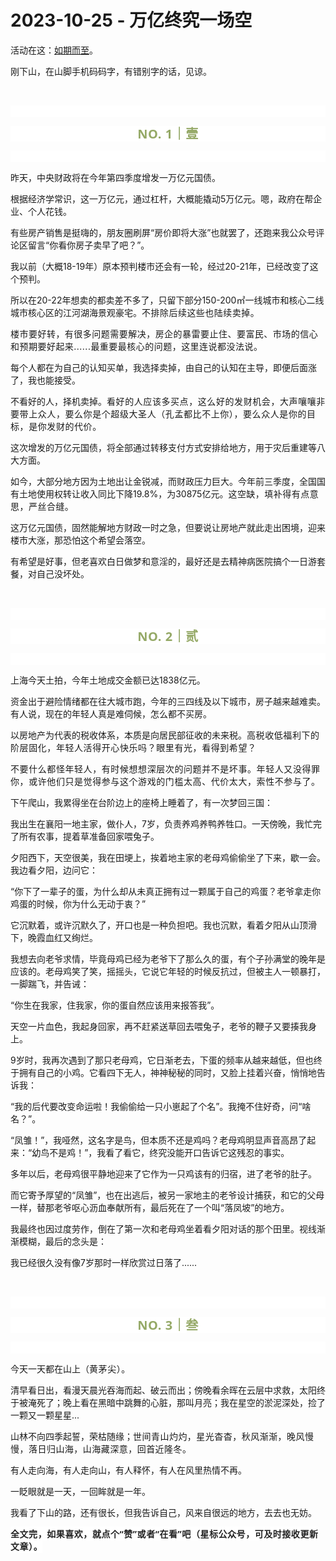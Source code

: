 # 2023-10-25 - 万亿终究一场空

<p style="visibility: visible;">活动在这：<a target="_blank" href="http://mp.weixin.qq.com/s?__biz=Mzg2MTg2OTYzNQ==&amp;mid=2247484008&amp;idx=1&amp;sn=47ca9cf80cbe4af277cac55d25c009d9&amp;chksm=ce11c144f9664852e61c06a1e0a3eddf829310bd43ae4c590f9555d6b179dbc8a4c95b124adc&amp;scene=21#wechat_redirect" textvalue="天叙 | 如期而至" linktype="text" imgurl="" imgdata="null" data-itemshowtype="0" tab="innerlink" data-linktype="2" style="visibility: visible;" hasload="1">如期而至</a>。</p><p style="visibility: visible;">刚下山，在山脚手机码码字，有错别字的话，见谅。</p><p style="visibility: visible;"><br style="visibility: visible;"></p><p style="outline: 0px;font-family: system-ui, -apple-system, BlinkMacSystemFont, &quot;Helvetica Neue&quot;, &quot;PingFang SC&quot;, &quot;Hiragino Sans GB&quot;, &quot;Microsoft YaHei UI&quot;, &quot;Microsoft YaHei&quot;, Arial, sans-serif;letter-spacing: 0.544px;text-wrap: wrap;background-color: rgb(255, 255, 255);visibility: visible;"><br style="outline: 0px;visibility: visible;"></p><p style="outline: 0px;letter-spacing: 0.544px;text-wrap: wrap;color: rgb(34, 34, 34);font-family: -apple-system-font, system-ui, &quot;Helvetica Neue&quot;, &quot;PingFang SC&quot;, &quot;Hiragino Sans GB&quot;, &quot;Microsoft YaHei UI&quot;, &quot;Microsoft YaHei&quot;, Arial, sans-serif;background-color: rgb(255, 255, 255);text-align: center;visibility: visible;"><span style="outline: 0px;font-weight: bold;line-height: 25px;color: rgb(149, 169, 103);font-size: 20px;visibility: visible;">NO. 1｜壹</span></p><p style="outline: 0px;letter-spacing: 0.544px;text-wrap: wrap;color: rgb(34, 34, 34);font-family: -apple-system-font, system-ui, &quot;Helvetica Neue&quot;, &quot;PingFang SC&quot;, &quot;Hiragino Sans GB&quot;, &quot;Microsoft YaHei UI&quot;, &quot;Microsoft YaHei&quot;, Arial, sans-serif;background-color: rgb(255, 255, 255);text-align: center;visibility: visible;"><br style="outline: 0px;visibility: visible;"></p><p style="visibility: visible;">昨天，中央财政将在今年第四季度增发一万亿元国债。<br style="visibility: visible;"></p><p style="visibility: visible;">根据经济学常识，这一万亿元，通过杠杆，大概能撬动5万亿元。嗯，政府在帮企业、个人花钱。</p><p style="visibility: visible;">有些房产销售是挺嗨的，朋友圈刷屏“房价即将大涨”也就罢了，还跑来我公众号评论区留言“你看你房子卖早了吧？”。<br style="visibility: visible;"></p><p style="visibility: visible;">我以前（大概18-19年）原本预判楼市还会有一轮，经过20-21年，已经改变了这个预判。</p><p style="visibility: visible;">所以在20-22年想卖的都卖差不多了，只留下部分150-200㎡一线城市和核心二线城市核心区的江河湖海景观豪宅。<span style="font-size: var(--articleFontsize); letter-spacing: 0.034em; visibility: visible;">不排除后续这</span><span style="font-size: var(--articleFontsize); letter-spacing: 0.034em; visibility: visible;">些</span><span style="font-size: var(--articleFontsize); letter-spacing: 0.034em; visibility: visible;">也陆续卖掉。</span></p><p style="visibility: visible;"><span style="font-size: var(--articleFontsize); letter-spacing: 0.034em; visibility: visible;"></span><span style="font-size: var(--articleFontsize); letter-spacing: 0.034em; visibility: visible;">楼市要好转</span><span style="font-size: var(--articleFontsize); letter-spacing: 0.034em; visibility: visible;">，有很多问题需要解决，房企的暴雷要止住、要富民、市场的信心和预期要好起来......最重要最核心的问题，这里连说都没法说。</span></p><p style="visibility: visible;">每个人都在为自己的认知买单，我选择卖掉，由自己的认知在主导，即便后面涨了，我也能接受。</p><p style="visibility: visible;">不看好的人，择机卖掉。<span style="letter-spacing: 0.578px; text-wrap: wrap; visibility: visible;">看好的人应该多买点，这么好的发财机会，大声嚷嚷非要带上众人，要么你是个超级大圣人（孔孟都比不上你），要么众人是你的目标，是你发财的代价。</span></p><p style="visibility: visible;">这次增发的万亿元国债，将全部通过转移支付方式安排给地方，用于灾后重建等八大方面。</p><p style="visibility: visible;">如今，大部分地方因为土地出让金锐减，而财政压力巨大。今年前三季度，全国国有土地使用权转让收入同比下降19.8%，为30875亿元。<span style="font-size: var(--articleFontsize); letter-spacing: 0.034em; visibility: visible;">这</span><span style="font-size: var(--articleFontsize); letter-spacing: 0.034em; visibility: visible;">空缺，填补得有点意思，</span><span style="font-size: var(--articleFontsize); letter-spacing: 0.034em; visibility: visible;">严丝合缝。</span></p><p>这万亿元国债，固然能解地方财政一时之急，但要说让房地产就此走出困境，迎来楼市大涨，那恐怕这个希望会落空。<br></p><p>有希望是好事，但老喜欢白日做梦和意淫的，最好还是去精神病医院搞个一日游套餐，对自己没坏处。<br></p><p><br></p><p style="outline: 0px;font-family: system-ui, -apple-system, BlinkMacSystemFont, &quot;Helvetica Neue&quot;, &quot;PingFang SC&quot;, &quot;Hiragino Sans GB&quot;, &quot;Microsoft YaHei UI&quot;, &quot;Microsoft YaHei&quot;, Arial, sans-serif;letter-spacing: 0.544px;text-wrap: wrap;background-color: rgb(255, 255, 255);visibility: visible;"><br style="outline: 0px;visibility: visible;"></p><p style="outline: 0px;letter-spacing: 0.544px;text-wrap: wrap;color: rgb(34, 34, 34);font-family: -apple-system-font, system-ui, &quot;Helvetica Neue&quot;, &quot;PingFang SC&quot;, &quot;Hiragino Sans GB&quot;, &quot;Microsoft YaHei UI&quot;, &quot;Microsoft YaHei&quot;, Arial, sans-serif;background-color: rgb(255, 255, 255);text-align: center;visibility: visible;"><span style="outline: 0px;font-weight: bold;line-height: 25px;color: rgb(149, 169, 103);font-size: 20px;visibility: visible;">NO. 2｜贰</span></p><p style="outline: 0px;letter-spacing: 0.544px;text-wrap: wrap;color: rgb(34, 34, 34);font-family: -apple-system-font, system-ui, &quot;Helvetica Neue&quot;, &quot;PingFang SC&quot;, &quot;Hiragino Sans GB&quot;, &quot;Microsoft YaHei UI&quot;, &quot;Microsoft YaHei&quot;, Arial, sans-serif;background-color: rgb(255, 255, 255);text-align: center;visibility: visible;"><br style="outline: 0px;visibility: visible;"></p><p>上海今天土拍，今年土地成交金额已达1838亿元。<br></p><p>资金出于避险情绪都在往大城市跑，今年的三四线及以下城市，房子越来越难卖。有人说，现在的年轻人真是难伺候，怎么都不买房。</p><p>以房地产为代表的税收体系，本质是向居民部征收的未来税。<span style="letter-spacing: 0.578px;text-wrap: wrap;"></span><span style="letter-spacing: 0.578px;text-wrap: wrap;">高税收低福利下</span><span style="letter-spacing: 0.578px;text-wrap: wrap;">的阶层固化，年轻人活得开心快乐吗？眼里有光，看得到希望？</span><br></p><p><span style="letter-spacing: 0.578px;text-wrap: wrap;">不要什么都怪年轻人，有时候想想深层次的问题并不是坏事。年轻人又没得罪你，或许他们只是觉得参与这个游戏的门槛太高、代价太大，索性不参与了。</span></p><p>下午爬山，我累得坐在台阶边上的座椅上睡着了，有一次梦回三国：<br></p><p>我出生在襄阳一地主家，做仆人，7岁，负责养鸡养鸭养牲口。一天傍晚，我忙完了所有农事，提着草准备回家喂兔子。</p><p>夕阳西下，天空很美，我在田埂上，挨着地主家的老母鸡偷偷坐了下来，歇一会。我边看夕阳，边问它：</p><p>“你下了一辈子的蛋，为什么却从未真正拥有过一颗属于自己的鸡蛋？老爷拿走你鸡蛋的时候，你为什么无动于衷？”<br></p><p>它沉默着，或许沉默久了，开口也是一种负担吧。我也沉默，看着夕阳从山顶滑下，晚霞血红又绚烂。<br></p><p>我想去向老爷求情，毕竟母鸡已经为老爷下了那么久的蛋，有个子孙满堂的晚年是应该的。老母鸡笑了笑，摇摇头，它说它年轻的时候反抗过，但被主人一顿暴打，一脚踹飞，并告诫：<br></p><p>“你生在我家，住我家，你的蛋自然应该用来报答我”。<br></p><p>天空一片血色，我起身回家，再不赶紧送草回去喂兔子，老爷的鞭子又要揍我身上。<br></p><p>9岁时，我再次遇到了那只老母鸡，它日渐老去，下蛋的频率从越来越低，但也终于拥有自己的小鸡。它看四下无人，神神秘秘的同时，又脸上挂着兴奋，悄悄地告诉我：<br></p><p>“我的后代要改变命运啦！我偷偷给一只小崽起了个名”。我掩不住好奇，问“啥名？”。</p><p>“凤雏！”，我哑然，这名字是鸟，但本质不还是鸡吗？老母鸡明显声音高昂了起来：“幼鸟不是鸡！”，我看了看它，终究没能开口告诉它这残忍的事实。<br></p><p>多年以后，老母鸡很平静地迎来了它作为一只鸡该有的归宿，进了老爷的肚子。</p><p>而它寄予厚望的“凤雏”，也在出逃后，被另一家地主的老爷设计捕获，和它的父母一样，替那老爷呕心沥血奉献所有，最后死在了一个叫“落凤坡”的地方。<br></p><p>我最终也因过度劳作，倒在了第一次和老母鸡坐着看夕阳对话的那个田里。视线渐渐模糊，最后的念头是：</p><p>我已经很久没有像7岁那时一样欣赏过日落了......<br></p><p><br></p><p style="outline: 0px;font-family: system-ui, -apple-system, BlinkMacSystemFont, &quot;Helvetica Neue&quot;, &quot;PingFang SC&quot;, &quot;Hiragino Sans GB&quot;, &quot;Microsoft YaHei UI&quot;, &quot;Microsoft YaHei&quot;, Arial, sans-serif;letter-spacing: 0.544px;text-wrap: wrap;background-color: rgb(255, 255, 255);visibility: visible;"><br style="outline: 0px;visibility: visible;"></p><p style="outline: 0px;letter-spacing: 0.544px;text-wrap: wrap;color: rgb(34, 34, 34);font-family: -apple-system-font, system-ui, &quot;Helvetica Neue&quot;, &quot;PingFang SC&quot;, &quot;Hiragino Sans GB&quot;, &quot;Microsoft YaHei UI&quot;, &quot;Microsoft YaHei&quot;, Arial, sans-serif;background-color: rgb(255, 255, 255);text-align: center;visibility: visible;"><span style="outline: 0px;font-weight: bold;line-height: 25px;color: rgb(149, 169, 103);font-size: 20px;visibility: visible;">NO. 3｜叁</span></p><p style="outline: 0px;letter-spacing: 0.544px;text-wrap: wrap;color: rgb(34, 34, 34);font-family: -apple-system-font, system-ui, &quot;Helvetica Neue&quot;, &quot;PingFang SC&quot;, &quot;Hiragino Sans GB&quot;, &quot;Microsoft YaHei UI&quot;, &quot;Microsoft YaHei&quot;, Arial, sans-serif;background-color: rgb(255, 255, 255);text-align: center;visibility: visible;"><br style="outline: 0px;visibility: visible;"></p><p>今天一天都在山上（<span style="letter-spacing: 0.578px;text-wrap: wrap;">黄茅尖）</span>。</p><p>清早看日出，看漫天晨光吞海而起、破云而出；傍晚看余晖在云层中求救，太阳终于被淹死了；晚上看在黑暗中跳舞的心脏，那叫月亮；我在星空的淤泥深处，捡了一颗又一颗星星...</p><p>山林不向四季起誓，荣枯随缘；<span style="font-size: var(--articleFontsize);letter-spacing: 0.034em;">世间青山灼灼，星光杳杳，秋风渐渐，晚风慢慢，落日归山海，山海藏深意，回首近隆冬。</span></p><p>有人走向海，有人走向山，有人释怀，有人在风里热情不再。</p><p>一眨眼就是一天，一回眸就是一年。</p><p>我看了下山的路，还有很长，但我告诉自己，风来自很远的地方，去去也无妨。</p><p style="margin-bottom: 0px;"><strong style="outline: 0px;font-family: system-ui, -apple-system, BlinkMacSystemFont, &quot;Helvetica Neue&quot;, &quot;PingFang SC&quot;, &quot;Hiragino Sans GB&quot;, &quot;Microsoft YaHei UI&quot;, &quot;Microsoft YaHei&quot;, Arial, sans-serif;letter-spacing: 0.544px;text-wrap: wrap;background-color: rgb(255, 255, 255);color: rgb(34, 34, 34);font-size: 16px;"><span style="outline: 0px;font-size: 14px;">全文完，如果喜欢，就点个“赞”或者“在看”吧（星标公众号，可及时接收更新文章）。</span></strong></p><p style="display: none;"><mp-style-type data-value="3"></mp-style-type></p>